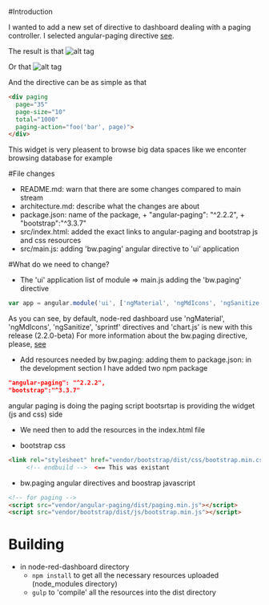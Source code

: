 #Introduction

I wanted to add a new set of directive to dashboard dealing with a paging controller. I selected angular-paging directive [see](https://www.npmjs.com/package/angular-paging). 

The result is that ![alt tag](https://raw.githubusercontent.com/brantwills/Angular-Paging/gh-pages/basicSample.png)

Or that ![alt tag](https://raw.githubusercontent.com/brantwills/Angular-Paging/gh-pages/advancedSample.png)

And the directive can be as simple as that

```html
<div paging
  page="35" 
  page-size="10" 
  total="1000"
  paging-action="foo('bar', page)">
</div>
```

This widget is very pleasent to browse big data spaces like we enconter browsing database for example

#File changes

* README.md: warn that there are some changes compared to main stream
* architecture.md: describe what the changes are about
* package.json: name of the package, +	"angular-paging": "^2.2.2", +	"bootstrap":"^3.3.7"
* src/index.html: added the exact links to angular-paging and bootstrap js and css resources
* src/main.js: adding 'bw.paging' angular directive to 'ui' application

#What do we need to change?

* The 'ui' application list of module => main.js adding the 'bw.paging' directive
```javascript
var app = angular.module('ui', ['ngMaterial', 'ngMdIcons', 'ngSanitize', 'sprintf', 'chart.js', 'bw.paging']);
```
As you can see, by default, node-red dashboard use 'ngMaterial', 'ngMdIcons', 'ngSanitize', 'sprintf' directives and 'chart.js' is new with this release (2.2.0-beta)
For more information about the bw.paging directive, please, [see](https://github.com/brantwills/Angular-Paging)

* Add resources needed by bw.paging: adding them to package.json: in the development section I have added two npm package

```json
"angular-paging": "^2.2.2",
"bootstrap":"^3.3.7"
```
angular paging is doing the paging script
bootsrtap is providing the widget (js and css) side

* We need then to add the resources in the index.html file

 * bootstrap css
```html
<link rel="stylesheet" href="vendor/bootstrap/dist/css/bootstrap.min.css">
     <!-- endbuild -->  <== This was existant
```
 * bw.paging angular directives and boostrap javascript

```html
<!-- for paging -->
<script src="vendor/angular-paging/dist/paging.min.js"></script>
<script src="vendor/bootstrap/dist/js/bootstrap.min.js"></script>
```

# Building

* in node-red-dashboard directory
  * ```npm install``` to get all the necessary resources uploaded (node_modules directory)
  * ```gulp``` to 'compile' all the resources into the dist directory
